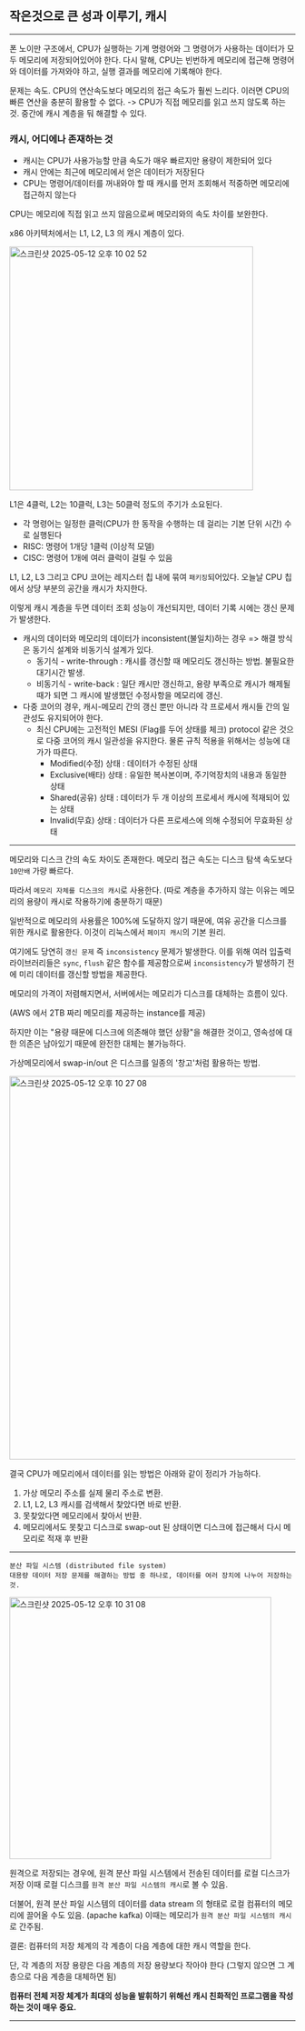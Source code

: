 ## 작은것으로 큰 성과 이루기, 캐시
___

폰 노이만 구조에서, CPU가 실행하는 기계 명령어와 그 명령어가 사용하는 데이터가 모두 메모리에 저장되어있어야 한다.
다시 말해, CPU는 빈번하게 메모리에 접근해 명령어와 데이터를 가져와야 하고, 실행 결과를 메모리에 기록해야 한다.

문제는 속도.
CPU의 연산속도보다 메모리의 접근 속도가 훨씬 느리다. 이러면 CPU의 빠른 연산을 충분히 활용할 수 없다.
-> CPU가 직접 메모리를 읽고 쓰지 않도록 하는 것. 중간에 캐시 계층을 둬 해결할 수 있다.

### 캐시, 어디에나 존재하는 것

- 캐시는 CPU가 사용가능할 만큼 속도가 매우 빠르지만 용량이 제한되어 있다
- 캐시 안에는 최근에 메모리에서 얻은 데이터가 저장된다
- CPU는 명령어/데이터를 꺼내와야 할 때 캐시를 먼저 조회해서 적중하면 메모리에 접근하지 않는다

CPU는 메모리에 직접 읽고 쓰지 않음으로써 메모리와의 속도 차이를 보완한다.

x86 아키텍처에서는 L1, L2, L3 의 캐시 계층이 있다.

<img width="429" alt="스크린샷 2025-05-12 오후 10 02 52" src="https://github.com/user-attachments/assets/4a65b8e3-0936-47e9-bf02-42031d0fc034" />

L1은 4클럭, L2는 10클럭, L3는 50클럭 정도의 주기가 소요된다.
 - 각 명령어는 일정한 클럭(CPU가 한 동작을 수행하는 데 걸리는 기본 단위 시간) 수로 실행된다
 - RISC: 명령어 1개당 1클럭 (이상적 모델)
 - CISC: 명령어 1개에 여러 클럭이 걸릴 수 있음

L1, L2, L3 그리고 CPU 코어는 레지스터 칩 내에 묶여 `패키징`되어있다.
오늘날 CPU 칩에서 상당 부분의 공간을 캐시가 차지한다.

이렇게 캐시 계층을 두면 데이터 조회 성능이 개선되지만, 데이터 기록 시에는 갱신 문제가 발생한다.

- 캐시의 데이터와 메모리의 데이터가 inconsistent(불일치)하는 경우 => 해결 방식은 동기식 설계와 비동기식 설계가 있다.
  - 동기식 - write-through : 캐시를 갱신할 때 메모리도 갱신하는 방법. 불필요한 대기시간 발생.
  - 비동기식 - write-back : 일단 캐시만 갱신하고, 용량 부족으로 캐시가 해제될 때가 되면 그 캐시에 발생했던 수정사항을 메모리에 갱신.
- 다중 코어의 경우, 캐시-메모리 간의 갱신 뿐만 아니라 각 프로세서 캐시들 간의 일관성도 유지되어야 한다.
  - 최신 CPU에는 고전적인 MESI (Flag를 두어 상태를 체크) protocol 같은 것으로 다중 코어의 캐시 일관성을 유지한다. 물론 규칙 적용을 위해서는 성능에 대가가 따른다.
    - Modified(수정) 상태 : 데이터가 수정된 상태
    - Exclusive(배타) 상태 : 유일한 복사본이며, 주기억장치의 내용과 동일한 상태
    - Shared(공유) 상태 : 데이터가 두 개 이상의 프로세서 캐시에 적재되어 있는 상태
    - Invalid(무효) 상태 : 데이터가 다른 프로세스에 의해 수정되어 무효화된 상태

___

메모리와 디스크 간의 속도 차이도 존재한다. 메모리 접근 속도는 디스크 탐색 속도보다 `10만배` 가량 빠르다.

따라서 `메모리 자체를 디스크의 캐시`로 사용한다.
(따로 계층을 추가하지 않는 이유는 메모리의 용량이 캐시로 작용하기에 충분하기 때문)

일반적으로 메모리의 사용률은 100%에 도달하지 않기 때문에, 여유 공간을 디스크를 위한 캐시로 활용한다. 이것이 리눅스에서 `페이지 캐시`의 기본 원리.

여기에도 당연히 `갱신 문제` 즉 `inconsistency` 문제가 발생한다. 이를 위해 여러 입출력 라이브러리들은 `sync`, `flush` 같은 함수를 제공함으로써 `inconsistency`가 발생하기 전에 미리 데이터를 갱신할 방법을 제공한다.

메모리의 가격이 저렴해지면서, 서버에서는 메모리가 디스크를 대체하는 흐름이 있다.

(AWS 에서 2TB 짜리 메모리를 제공하는 instance를 제공)

하지만 이는 "용량 때문에 디스크에 의존해야 했던 상황"을 해결한 것이고, 영속성에 대한 의존은 남아있기 때문에 완전한 대체는 불가능하다.

가상메모리에서 swap-in/out 은 디스크를 일종의 '창고'처럼 활용하는 방법.

<img width="675" alt="스크린샷 2025-05-12 오후 10 27 08" src="https://github.com/user-attachments/assets/0aa95765-c204-4e90-939c-12ab5b4c92bd" />

결국 CPU가 메모리에서 데이터를 읽는 방법은 아래와 같이 정리가 가능하다.

1. 가상 메모리 주소를 실제 물리 주소로 변환.
2. L1, L2, L3 캐시를 검색해서 찾았다면 바로 반환.
3. 못찾았다면 메모리에서 찾아서 반환.
4. 메모리에서도 못찾고 디스크로 swap-out 된 상태이면 디스크에 접근해서 다시 메모리로 적재 후 반환

___
```
분산 파일 시스템 (distributed file system)
대용량 데이터 저장 문제를 해결하는 방법 중 하나로, 데이터를 여러 장치에 나누어 저장하는 것.
```
<img width="461" alt="스크린샷 2025-05-12 오후 10 31 08" src="https://github.com/user-attachments/assets/d18c27c8-3047-493a-8fb8-ae97cece3482" />

원격으로 저장되는 경우에, 원격 분산 파일 시스템에서 전송된 데이터를 로컬 디스크가 저장
이때 로컬 디스크를 `원격 분산 파일 시스템의 캐시`로 볼 수 있음.

더불어, 원격 분산 파일 시스템의 데이터를 data stream 의 형태로 로컬 컴퓨터의 메모리에 끌어올 수도 있음. (apache kafka)
이때는 메모리가 `원격 분산 파일 시스템의 캐시`로 간주됨.

결론: 컴퓨터의 저장 체계의 각 계층이 다음 계층에 대한 캐시 역할을 한다.

단, 각 계층의 저장 용량은 다음 계층의 저장 용량보다 작아야 한다 (그렇지 않으면 그 계층으로 다음 계층을 대체하면 됨)

**컴퓨터 전체 저장 체계가 최대의 성능을 발휘하기 위해선 캐시 친화적인 프로그램을 작성하는 것이 매우 중요.**

___

### 
